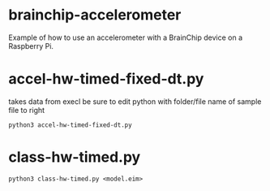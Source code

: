 # brainchip-accelerometer

Example of how to use an accelerometer with a BrainChip device on a Raspberry Pi.

# accel-hw-timed-fixed-dt.py 
takes data from execl
be sure to edit python with folder/file name of sample file to right

```
python3 accel-hw-timed-fixed-dt.py

```

# class-hw-timed.py
```
python3 class-hw-timed.py <model.eim>

```
